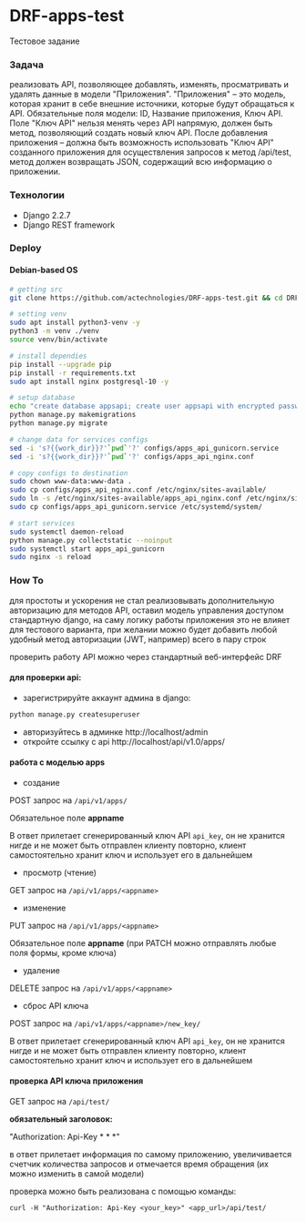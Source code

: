 # DRF-apps-test
Тестовое задание


### Задача
реализовать API, позволяющее добавлять, изменять, просматривать и удалять данные в модели "Приложения".
"Приложения" – это модель, которая хранит в себе внешние источники, которые будут обращаться к API. Обязательные поля модели: ID, Название приложения, Ключ API. Поле "Ключ API" нельзя менять через API напрямую, должен быть метод, позволяющий создать новый ключ API.
После добавления приложения – должна быть возможность использовать "Ключ API" созданного приложения для осуществления запросов к метод /api/test, метод должен возвращать JSON, содержащий всю информацию о приложении.


### Технологии
+ Django 2.2.7
+ Django REST framework


### Deploy

#### Debian-based OS

```bash
# getting src
git clone https://github.com/actechnologies/DRF-apps-test.git && cd DRF-apps-test

# setting venv
sudo apt install python3-venv -y
python3 -m venv ./venv
source venv/bin/activate

# install dependies
pip install --upgrade pip
pip install -r requirements.txt
sudo apt install nginx postgresql-10 -y

# setup database
echo "create database appsapi; create user appsapi with encrypted password 'passw0rd'; grant all privileges on database appsapi to appsapi;" | sudo -u postgres psql 
python manage.py makemigrations
python manage.py migrate

# change data for services configs
sed -i 's?{{work_dir}}?'`pwd`'?' configs/apps_api_gunicorn.service
sed -i 's?{{work_dir}}?'`pwd`'?' configs/apps_api_nginx.conf

# copy configs to destination
sudo chown www-data:www-data .
sudo cp configs/apps_api_nginx.conf /etc/nginx/sites-available/
sudo ln -s /etc/nginx/sites-available/apps_api_nginx.conf /etc/nginx/sites-enabled/
sudo cp configs/apps_api_gunicorn.service /etc/systemd/system/

# start services
sudo systemctl daemon-reload
python manage.py collectstatic --noinput
sudo systemctl start apps_api_gunicorn
sudo nginx -s reload
```

### How To
для простоты и ускорения не стал реализовывать дополнительную авторизацию для методов API, оставил модель управления доступом стандартную django, на саму логику работы приложения это не влияет для тестового варианта, при желании можно будет добавить любой удобный метод авторизации (JWT, например) всего в пару строк

проверить работу API можно через стандартный веб-интерфейс DRF

#### для проверки api:
* зарегистрируйте аккаунт админа в django:
```bash
python manage.py createsuperuser
```
* авторизуйтесь в админке
http://localhost/admin
* откройте ссылку с api
http://localhost/api/v1.0/apps/

#### работа с моделью apps
* создание

POST запрос на ```/api/v1/apps/```

Обязательное поле **appname**

В ответ прилетает сгенерированный ключ API ```api_key```, он не хранится нигде и не может быть отправлен клиенту повторно, клиент самостоятельно хранит ключ и использует его в дальнейшем  

* просмотр (чтение)

GET запрос на ```/api/v1/apps/<appname>```

* изменение 

PUT запрос на ```/api/v1/apps/<appname>```

Обязательное поле **appname** (при PATCH можно отправлять любые поля формы, кроме ключа)

*  удаление

DELETE запрос на ```/api/v1/apps/<appname>```

* сброс API ключа

POST запрос на  ```/api/v1/apps/<appname>/new_key/```

В ответ прилетает сгенерированный ключ API ```api_key```, он не хранится нигде и не может быть отправлен клиенту повторно, клиент самостоятельно хранит ключ и использует его в дальнейшем

#### проверка API ключа приложения

GET запрос на ```/api/test/```

**обязательный заголовок:**

"Authorization: Api-Key * * *"

в ответ прилетает информация по самому приложению, увеличивается счетчик количества запросов и отмечается время обращения (их можно изменить в самой модели)

проверка можно быть реализована с помощью команды:

```curl -H "Authorization: Api-Key <your_key>" <app_url>/api/test/```